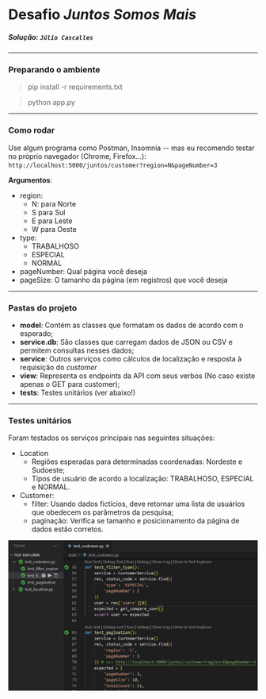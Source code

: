 # Desafio _Juntos Somos Mais_

##### Solução: `Júlio Cascalles`


---
### Preparando o ambiente
> pip install -r requirements.txt

> python app.py

---
### Como rodar
Use algum programa como Postman, Insomnia -- mas eu recomendo testar no próprio navegador (Chrome, Firefox...):
`http://localhost:5000/juntos/customer?region=N&pageNumber=3`

**Argumentos**:
- region:
    - N: para Norte
    - S para Sul
    - E para Leste
    - W para Oeste
- type: 
    - TRABALHOSO
    - ESPECIAL
    - NORMAL
- pageNumber: Qual página você deseja
- pageSize: O tamanho da página (em registros) que você deseja


---
### Pastas do projeto
* **model**: Contém as classes que formatam os dados de acordo com o esperado;
* **service.db**: São classes que carregam dados de JSON ou CSV e permitem consultas nesses dados;
* **service**: Outros serviços como cálculos de localização e resposta à requisição do _customer_
* **view**: Representa os endpoints da API com seus verbos (No caso existe apenas o GET para customer);
* **tests**: Testes unitários (ver abaixo!)


---
### Testes unitários
Foram testados os serviços principais nas seguintes situações:
* Location
    * Regiões esperadas para determinadas coordenadas: Nordeste e Sudoeste;
    * Tipos de usuário de acordo a localização: TRABALHOSO, ESPECIAL e NORMAL.
* Customer: 
    * filter: Usando dados fictícios, deve 
retornar uma lista de usuários que obedecem os parâmetros da pesquisa;
    * paginação: Verifica se tamanho e posicionamento da página de dados estão corretos.

![](./doc/testes_unitarios.png)
